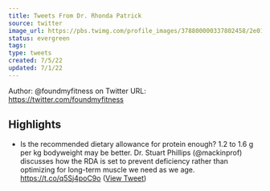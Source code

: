 ```yaml
---
title: Tweets From Dr. Rhonda Patrick
source: twitter
image_url: https://pbs.twimg.com/profile_images/378800000337802458/2e011235cfb192d6197888c6760be92f.png
status: evergreen
tags: 
type: tweets
created: 7/5/22
updated: 7/1/22
---
```


Author: @foundmyfitness on Twitter
URL: https://twitter.com/foundmyfitness

## Highlights
- Is the recommended dietary allowance for protein enough? 1.2 to 1.6 g per kg bodyweight may be better.
  Dr. Stuart Phillips (@mackinprof) discusses how the RDA is set to prevent deficiency rather than optimizing for long-term muscle we need as we age. https://t.co/q5Sj4poC9o ([View Tweet](https://twitter.com/foundmyfitness/status/1542878191408320515))
